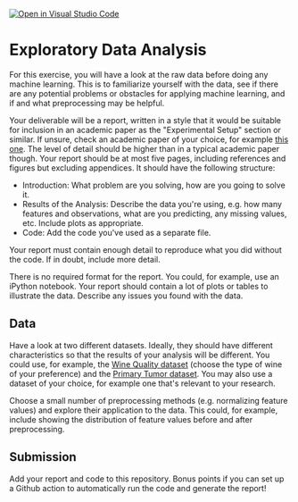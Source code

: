 [![Open in Visual Studio Code](https://classroom.github.com/assets/open-in-vscode-718a45dd9cf7e7f842a935f5ebbe5719a5e09af4491e668f4dbf3b35d5cca122.svg)](https://classroom.github.com/online_ide?assignment_repo_id=13262315&assignment_repo_type=AssignmentRepo)
# Exploratory Data Analysis

For this exercise, you will have a look at the raw data before doing any machine
learning. This is to familiarize yourself with the data, see if there are any
potential problems or obstacles for applying machine learning, and if and what
preprocessing may be helpful.

Your deliverable will be a report, written in a style that it
would be suitable for inclusion in an academic paper as the "Experimental
Setup" section or similar. If unsure, check an academic paper of your choice,
for example [this one](https://www.eecs.uwyo.edu/~larsko/papers/pulatov_opening_2022-1.pdf). The
level of detail should be higher than in a typical academic paper though. Your
report should be at most five pages, including references and figures but
excluding appendices. It should have the following structure:
- Introduction: What problem are you solving, how are you going to solve it.
- Results of the Analysis: Describe the data you're using, e.g. how many
  features and observations, what are you predicting, any missing values, etc.
  Include plots as appropriate.
- Code: Add the code you've used as a separate file.

Your report must contain enough detail to reproduce what you did without the
code. If in doubt, include more detail.

There is no required format for the report. You could, for example, use an
iPython notebook. Your report should contain a lot of plots or tables to
illustrate the data. Describe any issues you found with the data.

## Data

Have a look at two different datasets. Ideally, they should have different
characteristics so that the results of your analysis will be different. You
could use, for example, the [Wine Quality dataset](https://archive-beta.ics.uci.edu/dataset/186/wine+quality)
(choose the type of wine of your preference) and the
[Primary Tumor dataset](https://www.openml.org/search?type=data&sort=runs&id=1003&status=active).
You may also use a dataset of your choice, for example one that's relevant to
your research.

Choose a small number of preprocessing methods (e.g. normalizing feature values)
and explore their application to the data. This could, for example, include
showing the distribution of feature values before and after preprocessing.

## Submission

Add your report and code to this repository. Bonus points if you can set up a
Github action to automatically run the code and generate the report!
